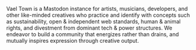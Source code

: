 Vael Town is a Mastodon instance for artists, musicians, developers, and other like-minded creatives who practice and identify with concepts such as sustainability, open & independent web standards, human & animal rights, and divestment from dominant tech & power structures. We endeavor to build a community that energizes rather than drains, and mutually inspires expression through creative output.